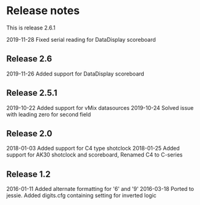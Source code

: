 # Release notes

This is release 2.6.1

2019-11-28 Fixed serial reading for DataDisplay scoreboard

## Release 2.6

2019-11-26 Added support for DataDisplay scoreboard

## Release 2.5.1

2019-10-22 Added support for vMix datasources
2019-10-24 Solved issue with leading zero for second field

## Release 2.0

2018-01-03 Added support for C4 type shotclock
2018-01-25 Added support for AK30 shotclock and scoreboard,
           Renamed C4 to C-series

## Release 1.2

2016-01-11 Added alternate formatting for '6' and '9'
2016-03-18 Ported to jessie. Added digits.cfg containing setting for inverted logic
